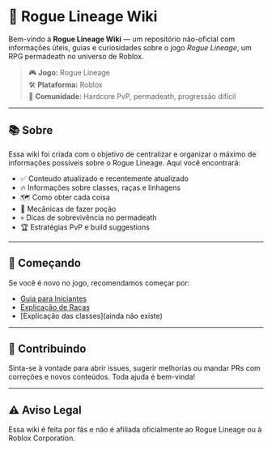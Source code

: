 # 🧙 Rogue Lineage Wiki

Bem-vindo à **Rogue Lineage Wiki** — um repositório não-oficial com informações úteis, guias e curiosidades sobre o jogo *Rogue Lineage*, um RPG permadeath no universo de Roblox.

> 🎮 **Jogo:** Rogue Lineage  
> 🛠️ **Plataforma:** Roblox  
> 👥 **Comunidade:** Hardcore PvP, permadeath, progressão difícil

---

## 📚 Sobre

Essa wiki foi criada com o objetivo de centralizar e organizar o máximo de informações possíveis sobre o Rogue Lineage. Aqui você encontrará:

- ✅ Conteudo atualizado e recentemente atualizado
- 🔥 Informações sobre classes, raças e linhagens
- 🗺️ Como obter cada coisa
- 🧪 Mecânicas de fazer poção
- 💀 Dicas de sobrevivência no permadeath
- 🏆 Estratégias PvP e build suggestions

---

## 🚀 Começando

Se você é novo no jogo, recomendamos começar por:

- [Guia para Iniciantes](https://juandarocha.github.io/Rogue-Wiki/index.html)
- [Explicação de Raças](https://juandarocha.github.io/Rogue-Wiki/assets/wikis/Raças/Raças.html)
- [Explicação das classes](ainda não existe)

---
## 🤝 Contribuindo

Sinta-se à vontade para abrir issues, sugerir melhorias ou mandar PRs com correções e novos conteúdos. Toda ajuda é bem-vinda!

---
## ⚠️ Aviso Legal

Essa wiki é feita por fãs e não é afiliada oficialmente ao Rogue Lineage ou à Roblox Corporation.
